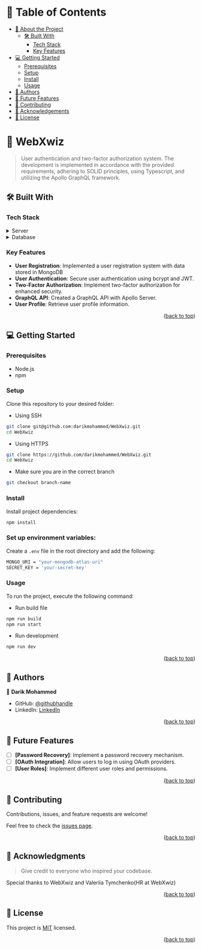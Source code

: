 <a name="readme-top"></a>

<!-- TABLE OF CONTENTS -->

# 📗 Table of Contents

- [📖 About the Project](#about-project)
  - [🛠 Built With](#built-with)
    - [Tech Stack](#tech-stack)
    - [Key Features](#key-features)
- [💻 Getting Started](#getting-started)
  - [Prerequisites](#prerequisites)
  - [Setup](#setup)
  - [Install](#install)
  - [Usage](#usage)
- [👥 Authors](#authors)
- [🔭 Future Features](#future-features)
- [🤝 Contributing](#contributing)
- [🙏 Acknowledgements](#acknowledgements)
- [📝 License](#license)

<!-- PROJECT DESCRIPTION -->

# 📖 WebXwiz <a name="about-project"></a>

> User authentication and two-factor authorization system. The development is implemented in accordance with the provided requirements, adhering to SOLID principles, using Typescript, and utilizing the Apollo GraphQL framework.

## 🛠 Built With <a name="built-with"></a>

### Tech Stack <a name="tech-stack"></a>

<details>
  <summary>Server</summary>
  <ul>
    <li><a href="https://expressjs.com/">Express.js</a></li>
    <li><a href="https://www.apollographql.com/docs/apollo-server/">Apollo</a></li>
    <li><a href="https://graphql.org/">GraphQL</a></li>
  </ul>
</details>

<details>
<summary>Database</summary>
  <ul>
    <li><a href="https://www.mongodb.com/">MongoDB</a></li>
  </ul>
</details>

### Key Features <a name="key-features"></a>

- **User Registration**: Implemented a user registration system with data stored in MongoDB
- **User Authentication**: Secure user authentication using bcrypt and JWT.
- **Two-Factor Authorization**: Implement two-factor authorization for enhanced security.
- **GraphQL API**: Created a GraphQL API with Apollo Server.
- **User Profile**: Retrieve user profile information.

<p align="right">(<a href="#readme-top">back to top</a>)</p>

<!-- GETTING STARTED -->

## 💻 Getting Started <a name="getting-started"></a>

### Prerequisites

- Node.js
- npm

### Setup

Clone this repository to your desired folder:

- Using SSH

```sh
git clone git@github.com:darikmohammed/WebXwiz.git
cd WebXwiz
```
- Using HTTPS

```sh
git clone https://github.com/darikmohammed/WebXwiz.git
cd WebXwiz
```

- Make sure you are in the correct branch

```sh
git checkout branch-name
```

### Install

Install project dependencies:

```sh
npm install
```

### Set up environment variables: 
Create a `.env` file in the root directory and add the following: 

```sh
MONGO_URI = "your-mongodb-atlas-uri"
SECRET_KEY = 'your-secret-key'
```
### Usage

To run the project, execute the following command:

- Run build file
```sh
npm run build
npm run start
```

- Run development 
```sh
npm run dev
```

<p align="right">(<a href="#readme-top">back to top</a>)</p>

## 👥 Authors <a name="authors"></a>

👤 **Darik Mohammed**

- GitHub: [@githubhandle](https://github.com/darikmohammed)
- LinkedIn: [LinkedIn](https://www.linkedin.com/in/darik-mohammed)

<p align="right">(<a href="#readme-top">back to top</a>)</p>

## 🔭 Future Features <a name="future-features"></a>

- [ ] **[Password Recovery]**: Implement a password recovery mechanism.
- [ ] **[OAuth Integration]**: Allow users to log in using OAuth providers.
- [ ] **[User Roles]**: Implement different user roles and permissions.

<p align="right">(<a href="#readme-top">back to top</a>)</p>

## 🤝 Contributing <a name="contributing"></a>

Contributions, issues, and feature requests are welcome!

Feel free to check the [issues page](../../issues/).

<p align="right">(<a href="#readme-top">back to top</a>)</p>

## 🙏 Acknowledgments <a name="acknowledgements"></a>

> Give credit to everyone who inspired your codebase.

Special thanks to WebXwiz and Valeriia Tymchenko(HR at WebXwiz)

<p align="right">(<a href="#readme-top">back to top</a>)</p>

## 📝 License <a name="license"></a>

This project is [MIT](./LICENSE) licensed.

<p align="right">(<a href="#readme-top">back to top</a>)</p>
